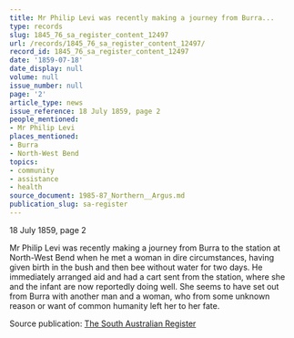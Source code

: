 ```yaml
---
title: Mr Philip Levi was recently making a journey from Burra...
type: records
slug: 1845_76_sa_register_content_12497
url: /records/1845_76_sa_register_content_12497/
record_id: 1845_76_sa_register_content_12497
date: '1859-07-18'
date_display: null
volume: null
issue_number: null
page: '2'
article_type: news
issue_reference: 18 July 1859, page 2
people_mentioned:
- Mr Philip Levi
places_mentioned:
- Burra
- North-West Bend
topics:
- community
- assistance
- health
source_document: 1985-87_Northern__Argus.md
publication_slug: sa-register
---
```


18 July 1859, page 2

Mr Philip Levi was recently making a journey from Burra to the station at North-West Bend when he met a woman in dire circumstances, having given birth in the bush and then bee without water for two days.  He immediately arranged aid and had a cart sent from the station, where she and the infant are now reportedly doing well.  She seems to have set out from Burra with another man and a woman, who from some unknown reason or want of common humanity left her to her fate.

Source publication: [The South Australian Register](/publications/sa-register/)
